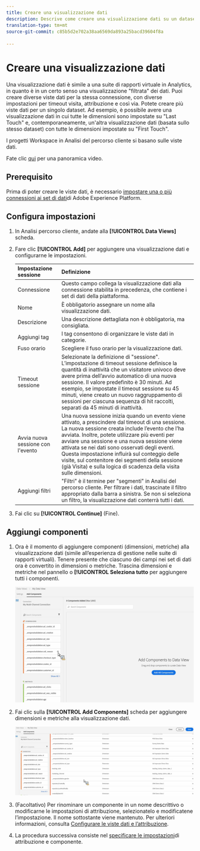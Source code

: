 ```yaml
---
title: Creare una visualizzazione dati
description: Descrive come creare una visualizzazione dati su un dataset della piattaforma in Customer Journey Analytics (CJA).
translation-type: tm+mt
source-git-commit: c85b5d2e702a38aa6569da893a25bacd39604f8a

---
```



# Creare una visualizzazione dati

Una visualizzazione dati è simile a una suite di rapporti virtuale in Analytics, in quanto è in un certo senso una visualizzazione &quot;filtrata&quot; dei dati. Puoi creare diverse viste dati per la stessa connessione, con diverse impostazioni per timeout visita, attribuzione e così via. Potete creare più viste dati per un singolo dataset. Ad esempio, è possibile avere una visualizzazione dati in cui tutte le dimensioni sono impostate su &quot;Last Touch&quot; e, contemporaneamente, un&#39;altra visualizzazione dati (basata sullo stesso dataset) con tutte le dimensioni impostate su &quot;First Touch&quot;.

I progetti Workspace in Analisi del percorso cliente si basano sulle viste dati.

Fate clic [qui](https://docs.adobe.com/content/help/en/platform-learn/tutorials/cja/basic-configuration-for-data-views.html) per una panoramica video.

## Prerequisito

Prima di poter creare le viste dati, è necessario [impostare una o più connessioni ai set di dati](/help/connections/create-connection.md)di Adobe Experience Platform.

## Configura impostazioni

1. In Analisi percorso cliente, andate alla **[!UICONTROL Data Views]** scheda.

1. Fare clic **[!UICONTROL Add]** per aggiungere una visualizzazione dati e configurarne le impostazioni.

   | Impostazione sessione | Definizione |
   |---|---|
   | Connessione | Questo campo collega la visualizzazione dati alla connessione stabilita in precedenza, che contiene i set di dati della piattaforma. |
   | Nome | È obbligatorio assegnare un nome alla visualizzazione dati. |
   | Descrizione | Una descrizione dettagliata non è obbligatoria, ma consigliata. |
   | Aggiungi tag | I tag consentono di organizzare le viste dati in categorie. |
   | Fuso orario | Scegliere il fuso orario per la visualizzazione dati. |
   | Timeout sessione | Selezionate la definizione di &quot;sessione&quot;. L’impostazione di timeout sessione definisce la quantità di inattività che un visitatore univoco deve avere prima dell’avvio automatico di una nuova sessione. Il valore predefinito è 30 minuti. Ad esempio, se impostate il timeout sessione su 45 minuti, viene creato un nuovo raggruppamento di sessioni per ciascuna sequenza di hit raccolti, separati da 45 minuti di inattività. <!--This setting impacts not only your visit counts, but also how visit segment containers are evaluated, and the visit expiration logic for any eVars expiring on visit. Decreasing the session timeout will likely increase the total number of visits in your reporting, while increasing the visit timeout will likely decrease the total number of visits in your reporting. This needs to be reviewed.--> |
   | Avvia nuova sessione con l&#39;evento | Una nuova sessione inizia quando un evento viene attivato, a prescindere dal timeout di una sessione. La nuova sessione creata include l’evento che l’ha avviata. Inoltre, potete utilizzare più eventi per avviare una sessione e una nuova sessione viene attivata se nei dati sono osservati degli eventi. Questa impostazione influirà sul conteggio delle visite, sul contenitore dei segmenti della sessione (già Visita) e sulla logica di scadenza della visita sulle dimensioni. |
   | Aggiungi filtri | &quot;Filtri&quot; è il termine per &quot;segmenti&quot; in Analisi del percorso cliente. Per filtrare i dati, trascinate il filtro appropriato dalla barra a sinistra. Se non si seleziona un filtro, la visualizzazione dati conterrà tutti i dati. |

1. Fai clic su **[!UICONTROL Continue]** (Fine).

## Aggiungi componenti

1. Ora è il momento di aggiungere componenti (dimensioni, metriche) alla visualizzazione dati (simile all’esperienza di gestione nelle suite di rapporti virtuali). Tenere presente che ciascuno dei campi nei set di dati ora è convertito in dimensioni o metriche. Trascina dimensioni e metriche nel pannello o **[!UICONTROL Seleziona tutto** per aggiungere tutti i componenti.

   ![](assets/add-all-components.png)

1. Fai clic sulla **[!UICONTROL Add Components]** scheda per aggiungere dimensioni e metriche alla visualizzazione dati.

   ![](assets/add-all-components2.png)

1. (Facoltativo) Per rinominare un componente in un nome descrittivo o modificarne le impostazioni di attribuzione, selezionatelo e modificatene l’impostazione. Il nome sottostante viene mantenuto. Per ulteriori informazioni, consulta [Configurare le viste dati e l’attribuzione](/help/data-views/configure-dataviews.md).

1. La procedura successiva consiste nel [specificare le impostazioni](/help/data-views/configure-dataviews.md)di attribuzione e componente.